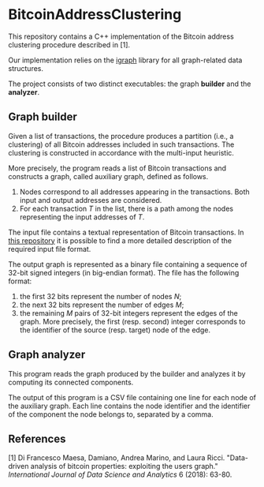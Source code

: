 # BitcoinAddressClustering

This repository contains a C++ implementation of the Bitcoin address clustering procedure described in [1].

Our implementation relies on the <a href="https://igraph.org/">igraph</a> library for all graph-related data structures.

The project consists of two distinct executables: the graph **builder** and the **analyzer**.

## Graph builder

Given a list of transactions, the procedure produces a partition (i.e., a clustering) of all Bitcoin addresses included in such transactions. 
The clustering is constructed in accordance with the multi-input heuristic.

More precisely, the program reads a list of Bitcoin transactions 
and constructs a graph, called auxiliary graph, defined as follows.

1. Nodes correspond to all addresses appearing in the transactions. Both input and output addresses are considered.
2. For each transaction _T_ in the list, there is a path among the nodes representing the input addresses of _T_. 

The input file contains a textual representation of Bitcoin transactions. In <a href="https://zenodo.org/record/7696454#.ZBOmgy9abq0">this repository</a> it is possible to find a more detailed description of the required input file format.

The output graph is represented as a binary file containing a sequence of 32-bit signed integers (in big-endian format). 
The file has the following format:

1. the first 32 bits represent the number of nodes _N_;
2. the next 32 bits represent the number of edges _M_;
3. the remaining _M_ pairs of 32-bit integers represent the edges of the graph. More precisely, the first (resp. second) integer corresponds to the identifier of the source (resp. target) node of the edge.

## Graph analyzer

This program reads the graph produced by the builder and analyzes it by computing its connected components. 

The output of this program is a CSV file containing one line for each node of the auxiliary graph. Each line contains the node identifier and the identifier of the component the node belongs to, separated by a comma.

## References

[1] Di Francesco Maesa, Damiano, Andrea Marino, and Laura Ricci. "Data-driven analysis of bitcoin properties: exploiting the users graph."
_International Journal of Data Science and Analytics_ 6 (2018): 63-80.
